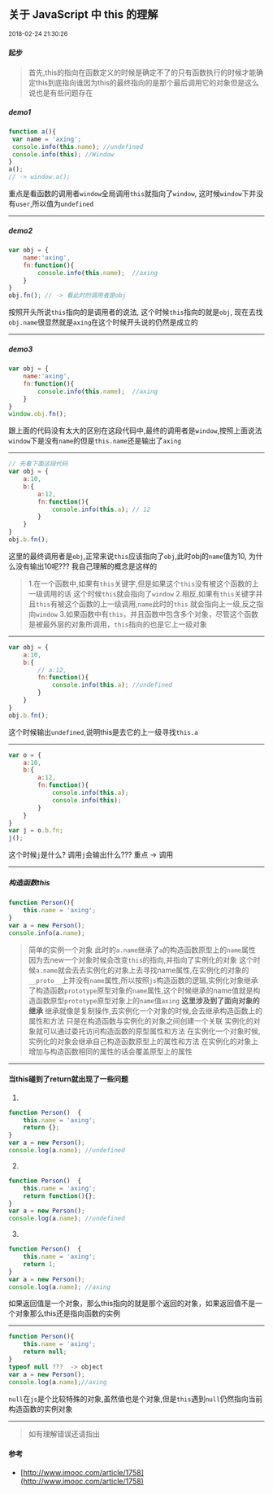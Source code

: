 
<h2 class="content-title">关于 JavaScript 中 this 的理解</h2>
<small class="content-date">2018-02-24 21:30:26</small>


#### 起步
> 首先,this的指向在函数定义的时候是确定不了的只有函数执行的时候才能确定this到底指向谁因为this的最终指向的是那个最后调用它的对象但是这么说也是有些问题存在
<!-- more -->


##### demo1 
 ```javascript
function a(){
  var name = 'axing';
  console.info(this.name); //undefined
  console.info(this); //Window
}
a(); 
// -> window.a();
 ```
 重点是看函数的调用者`window`全局调用`this`就指向了`window`, 这时候`window`下并没有`user`,所以值为`undefined`

---


 ##### demo2
```javascript
var obj = {
    name:'axing',
    fn:function(){
        console.info(this.name);  //axing
    }
}
obj.fn(); // -> 看此时的调用者是obj
```
按照开头所说`this`指向的是调用者的说法, 这个时候`this`指向的就是`obj`, 现在去找`obj.name`很显然就是`axing`在这个时候开头说的仍然是成立的

---

##### demo3
```javascript
var obj = {
    name:'axing',
    fn:function(){
        console.info(this.name);  //axing
    }
}
window.obj.fn();
```
跟上面的代码没有太大的区别在这段代码中,最终的调用者是`window`,按照上面说法`window`下是没有`name`的但是`this.name`还是输出了`axing`

---
```javascript
// 先看下面这段代码
var obj = {
    a:10,
    b:{
        a:12,
        fn:function(){
            console.info(this.a); // 12
        }
    }
}
obj.b.fn();
```
这里的最终调用者是`obj`,正常来说`this`应该指向了`obj`,此时obj的`name`值为10, 为什么没有输出10呢???
我自己理解的概念是这样的

> 1.在一个函数中,如果有`this`关键字,但是如果这个`this`没有被这个函数的上一级调用的话
这个时候`this`就会指向了`window`
2.相反,如果有`this`关键字并且`this`有被这个函数的上一级调用,`name`此时的`this`
就会指向上一级,反之指向`window`
3.如果函数中有`this`，并且函数中包含多个对象，尽管这个函数是被最外层的对象所调用，`this`指向的也是它上一级对象

---

```javascript
var obj = {
    a:10,
    b:{
        // a:12,
        fn:function(){
            console.info(this.a); //undefined
        }
    }
}
obj.b.fn();
```
这个时候输出`undefined`,说明this是去它的上一级寻找`this.a`

---

```javascript
var o = {
    a:10,
    b:{
        a:12,
        fn:function(){
            console.info(this.a);
            console.info(this); 
        }
    }
}
var j = o.b.fn;     
j(); 
```
这个时候`j`是什么? 调用`j`会输出什么???  重点 -> 调用

---


##### 构造函数this
```javascript
function Person(){
    this.name = 'axing';
}
var a = new Person();
console.info(a.name); 
```
> 简单的实例一个对象  此时的`a.name`继承了`a`的构造函数原型上的`name`属性
因为去new一个对象时候会改变`this`的指向,并指向了实例化的对象
这个时候`a.name`就会去去实例化的对象上去寻找name属性,在实例化的对象的`__proto__`上并没有`name`属性,所以按照`js`构造函数的逻辑,实例化对象继承了构造函数`prototype`原型对象的`name`属性,这个时候继承的name值就是构造函数原型`prototype`原型对象上的`name`值`axing`
**这里涉及到了面向对象的继承**
继承就像是复制操作,去实例化一个对象的时候,会去继承构造函数上的属性和方法
只是在构造函数与实例化的对象之间创建一个关联
实例化的对象就可以通过委托访问构造函数的原型属性和方法
在实例化一个对象时候,实例化的对象会继承自己构造函数原型上的属性和方法
在实例化的对象上增加与构造函数相同的属性的话会覆盖原型上的属性

---


#### 当this碰到了return就出现了一些问题
1.
```javascript
function Person()  {  
    this.name = 'axing';  
    return {};
}
var a = new Person();  
console.log(a.name); //undefined
```
2.
```javascript
function Person()  {  
    this.name = 'axing';  
    return function(){}; 
}
var a = new Person();  
console.log(a.name); //undefined
```
3.
```javascript
function Person()  {  
    this.name = 'axing';  
    return 1; 
}
var a = new Person();  
console.log(a.name); //axing
```
如果返回值是一个对象，那么this指向的就是那个返回的对象，如果返回值不是一个对象那么this还是指向函数的实例

---

```javascript
function Person(){  
    this.name = 'axing';  
    return null;
}
typeof null ???  -> object
var a = new Person();  
console.log(a.name);//axing

```
`null`在`js`是个比较特殊的对象,虽然值也是个对象,但是`this`遇到`null`仍然指向当前构造函数的实例对象

---

> 如有理解错误还请指出

#### 参考
  - [http://www.imooc.com/article/1758](http://www.imooc.com/article/1758)
